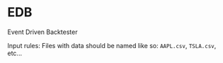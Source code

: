 # EDB
Event Driven Backtester

Input rules: Files with data should be named like so: `AAPL.csv`, `TSLA.csv`, etc...